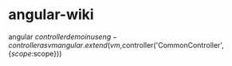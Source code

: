 # angular-wiki

angular $controller
demo in use ng-controller as vm
angular.extend(vm,$controller('CommonController',{$scope:$scope}))
